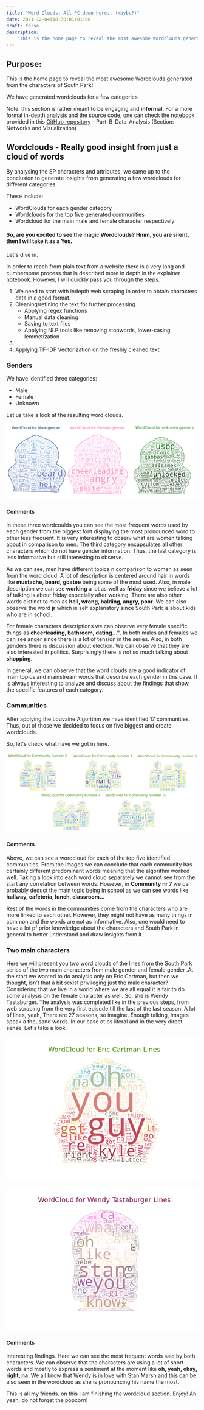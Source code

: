 ```yaml
---
title: "Word Clouds: All PC down here.. (maybe?)"
date: 2021-12-04T18:30:01+01:00
draft: false
description:
    "This is the home page to reveal the most awesome Wordclouds generated from the characters of South Park!"
---
```

Purpose:
---
This is the home page to reveal the most awesome Wordclouds generated from the characters of South Park!

We have generated wordclouds for a few categories.


Note: this section is rather meant to be engaging and **informal**. For a more formal in-depth analysis and the source code, one can check the notebook provided in
this [GitHub repository](https://github.com/TeoAndB/SouthPark_NetworkAnalysis) - Part_B_Data_Analysis (Section:
Networks and Visualization)


Wordclouds - Really good insight from just a cloud of words
---

By analysing the SP characters and attributes, we came up to the conclusion to generate insights from generating a few wordclouds for different categories

These include:
  - WordClouds for each gender category
  - Wordclouds for the top five generated communities
  - Wordcloud for the main male and female character respectively

#### So, are you excited to see the magic Wordclouds? Hmm, you are silent, then I will take it as a Yes.

Let's dive in. 

In order to reach from plain text from a website there is a very long and cumbersome process that is described more in depth in the explainer notebook.
However, I will quickly pass you through the steps. 
<ol>
  <li>We need to start with indepth web scraping in order to obtain characters data in a good format.</li>
  <li>Cleaning/refining the text for further processing
   <ul>
      <li>Applying regex functions</li>
      <li>Manual data cleaning</li>
     <li>Saving to text files</li>
    <li>Applying NLP tools like removing stopwords, lower-casing, lemmetization</li>
    </ul>
    </li>
  <li></li>
  <li>Applying TF-IDF Vectorization on the freshly cleaned text</li>
</ol>

### Genders 

We have identified three categories:
 - Male
 - Female
 - Unknown

Let us take a look at the resulting word clouds. 

![Word Cloud for each gender](/wordcloud_img/wordcloud_gender.png)

#### Comments

In these three wordcoulds you can see the most frequent words used by each gender from the biggest font displaying the most pronounced word to other less frequent. It is very interesting to observ what are women talking about in comparison to men. The third category encapsulates all other characters which do not have gender information. Thus, the last category is less informative but still interesting to observe. 

As we can see, men have different topics n comparison to women as seen from the word cloud. A lot of description is centered around hair in words like **mustache, beard, goatee** being some of the most used. Also, in male description we can see  **working** a lot as well as **friday** since we believe a lot of talking is about friday especially after working. There are also other words distinct to men as **hell, wrong, balding, angry, poor**. We can also observe the word **jr** which is self explanatory since South Park is about kids who are in school.

For female characters descriptions we can observe very female specific things as **cheerleading, bathroom, dating..."**. In both males and females we can see anger since there is a lot of tension in the series. Also, in both genders there is discussion about election. We can observe that they are also interested in politics. Surprisingly there is not so much talking about **shopping**.

In general, we can observe that the word clouds are a good indicator of main topics and mainstream words that describe each gender in this case. It is always interesting to analyze and discuss about the findings that show the specific features of each category. 

### Communities

After applying the Louvaine Algorithm we have identified 17 communities. Thus, out of those we decided to focus on five biggest and create wordclouds.

So, let's check what have we got in here. 

![Word Cloud for top five communities](/wordcloud_img/wordcloud_community.png)

#### Comments 

Above, we can see a wordcloud for each of the top five identified communities. From the images we can conclude that each community has certainly different predominant words meaning that the algorithm worked well. Taking a look into each word cloud separately we cannot see from the start any correlation between words. However, in **Community nr 7** we can probably deduct the main topic being in school as we can see words like **hallway, cafeteria, lunch, classroom...**

Rest of the words in the communities come from the characters who are more linked to each other. However, they might not have as many things in common and the words are not as informative. Also, one would need to have a lot pf prior knowledge about the characters and South Park in general to better understand and draw insights from it. 

### Two main characters

Here we will present you two word clouds of the lines from the South Park series of the two main characters from male gender and female gender .At the start we wanted to do analysis only on Eric Cartman, but then we thought, isn't that a bit sexist privileging just the male character?
Considering that we live in a world where we are all equal it is fair to do some analysis on the female character as well. So, she is Wendy Tastaburger.
The analysis was completed like in the previous steps, from web scraping from the very first episode till the last of the last season. A lot of lines, yeah, There are 27 seasons, so imagine. 
Enough talking, images speak a thousand words. In our case ot os literal and in the very direct sense.
Let's take a look.

![Word Cloud for Eric Cartman lines](/wordcloud_img/eric_wc.png)

![Word Cloud for Wendy Tastaburger lines](/wordcloud_img/wendy_wc.png)

#### Comments

Interesting findings. Here we can see the most frequent words said by both characters. We can observe that the characters are using a lot of short words and mostly to express a sentiment at the moment like **oh, yeah, okay, right, na**. We all know that Wendy is in love with Stan Marsh and this can be also seen in the wordcloud as she is pronouncing his name the most. 

This is all my friends. on this I am finishing the wordcloud section. Enjoy! Ah yeah, do not forget the popcorn!

